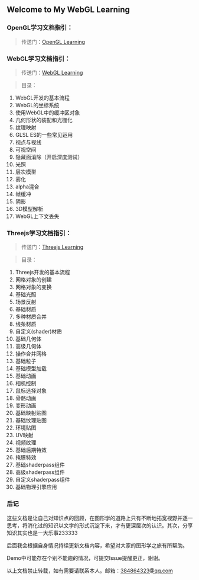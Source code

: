 ## Welcome to My WebGL Learning

### OpenGL学习文档指引：
> 传送门：[OpenGL Learning](https://github.com/zDawnING/MyLearnOpenGL)

### WebGL学习文档指引：
> 传送门：[WebGL Learning](/MyLearnWebGL/WebGLDemo)

> 目录：
1. WebGL开发的基本流程
2. WebGL的坐标系统
3. 使用WebGL中的缓冲区对象
4. 几何形状的装配和光栅化
5. 纹理映射
6. GLSL ES的一些常见运用
7. 视点与视线
8. 可视空间
9. 隐藏面消除（开启深度测试）
10. 光照
11. 层次模型
12. 雾化
13. alpha混合
14. 帧缓冲
15. 阴影
16. 3D模型解析
17. WebGL上下文丢失

### Threejs学习文档指引：
> 传送门：[Threejs Learning](/MyLearnWebGL/ThreejsDemo)

> 目录：
1. Threejs开发的基本流程
2. 网格对象的创建
3. 网格对象的变换
4. 基础光照
5. 场景反射
6. 基础材质
7. 多种材质合并
8. 线条材质
9. 自定义(shader)材质
10. 基础几何体
11. 高级几何体
12. 操作合并网格
13. 基础粒子
14. 基础模型加载
15. 基础动画
16. 相机控制
17. 鼠标选择对象
18. 骨骼动画
19. 变形动画
20. 基础映射贴图
21. 基础纹理贴图
22. 环境贴图
23. UV映射
24. 视频纹理
25. 基础后期特效
26. 掩膜特效
27. 基础shaderpass组件
28. 高级shaderpass组件
29. 自定义shaderpass组件
30. 基础物理引擎应用

### 后记

这些文档是让自己对知识点的回顾，在图形学的道路上只有不断地拓宽视野并逐一思考，将消化过的知识以文字的形式沉淀下来，才有更深层次的认识。其次，分享知识其实也是一大乐事233333

后面我会根据自身情况持续更新文档内容，希望对大家的图形学之旅有所帮助。

Demo中可能存在个别不能跑的情况，可提交Issue提醒更正，谢谢。

以上文档禁止转载，如有需要请联系本人。邮箱：384864323@qq.com

